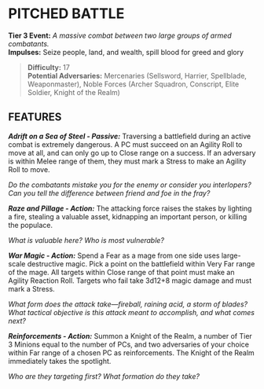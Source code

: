 # PITCHED BATTLE

**Tier 3 Event:** *A massive combat between two large groups of armed combatants.*  
**Impulses:** Seize people, land, and wealth, spill blood for greed and glory

> **Difficulty:** 17  
> **Potential Adversaries:** Mercenaries (Sellsword, Harrier, Spellblade, Weaponmaster), Noble Forces (Archer Squadron, Conscript, Elite Soldier, Knight of the Realm)

## FEATURES

***Adrift on a Sea of Steel - Passive:*** Traversing a battlefield during an active combat is extremely dangerous. A PC must succeed on an Agility Roll to move at all, and can only go up to Close range on a success. If an adversary is within Melee range of them, they must mark a Stress to make an Agility Roll to move.

  *Do the combatants mistake you for the enemy or consider you interlopers? Can you tell the difference between friend and foe in the fray?*

***Raze and Pillage - Action:*** The attacking force raises the stakes by lighting a fire, stealing a valuable asset, kidnapping an important person, or killing the populace.

  *What is valuable here? Who is most vulnerable?*

***War Magic - Action:*** Spend a Fear as a mage from one side uses large-scale destructive magic. Pick a point on the battlefield within Very Far range of the mage. All targets within Close range of that point must make an Agility Reaction Roll. Targets who fail take 3d12+8 magic damage and must mark a Stress.

  *What form does the attack take—fireball, raining acid, a storm of blades? What tactical objective is this attack meant to accomplish, and what comes next?*

***Reinforcements - Action:*** Summon a Knight of the Realm, a number of Tier 3 Minions equal to the number of PCs, and two adversaries of your choice within Far range of a chosen PC as reinforcements. The Knight of the Realm immediately takes the spotlight.

  *Who are they targeting first? What formation do they take?*

